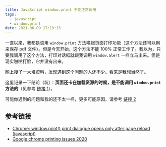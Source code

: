 ```yaml
---
title: JavaScript window.print 不能正常调用
tags:
  - javascript
  - window.print
date: 2021-06-09 17:19:13
---
```


一直以来，我都是调用 `window.print` 方法唤起页面打印功能（这个方法还可以用来保存 pdf 文件）。但是今天开始，这个方法不能 100% 正常工作了。我以为，只要我调用了这个方法，打印对话框就跟我调用 `window.alert` 一样立马出来。但是现实啪啪打脸，它并没有出来。

网上搜了一大堆资料，发现遇到这个问题的人还不少。看来是我想当然了。

这里记录一下结论（坑）：**页面还卡在加载资源的时候，是不能调用 `window.print` 方法的**（见参考 [链接 1](https://stackoverflow.com/questions/18622626/chrome-window-print-print-dialogue-opens-only-after-page-reload-javascript/46051099#46051099)）。

可能你遇到的问题和我的还不太一样，更多可能原因，请参考 [链接 2](https://www.xspdf.com/resolution/51316274.html)

## 参考链接

- [Chrome: window.print() print dialogue opens only after page reload (javascript)](https://stackoverflow.com/questions/18622626/chrome-window-print-print-dialogue-opens-only-after-page-reload-javascript/46051099#46051099)
- [Google chrome printing issues 2020](https://www.xspdf.com/resolution/51316274.html)
